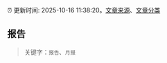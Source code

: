 :alarm_clock: 更新时间: 2025-10-16 11:38:20。[文章来源](/README.md)、[文章分类](/TAGS.md)

## 报告


> 关键字：`报告`、`月报`



